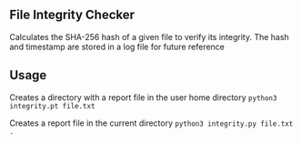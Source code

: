 ## File Integrity Checker
Calculates the SHA-256 hash of a given file to verify its integrity. The hash and timestamp are stored in a log file for future reference

## Usage
Creates a directory with a report file in the user home directory
`python3 integrity.pt file.txt`

Creates a report file in the current directory
`python3 integrity.py file.txt .` 
